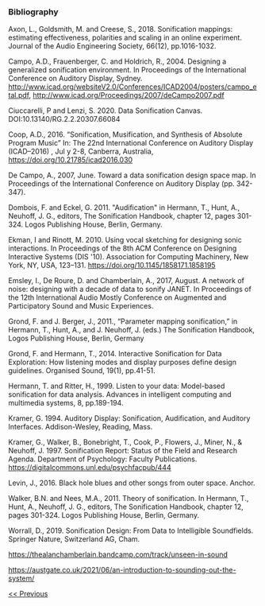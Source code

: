 ### Bibliography

Axon, L., Goldsmith, M. and Creese, S., 2018. Sonification mappings: estimating effectiveness, polarities and scaling in an online experiment. Journal of the Audio Engineering Society, 66(12), pp.1016-1032.

Campo, A.D., Frauenberger, C. and Holdrich, R., 2004. Designing a generalized sonification environment. In Proceedings of the International Conference on Auditory Display, Sydney. http://www.icad.org/websiteV2.0/Conferences/ICAD2004/posters/campo_etal.pdf, http://www.icad.org/Proceedings/2007/deCampo2007.pdf

Ciuccarelli, P and Lenzi, S. 2020. Data Sonification Canvas. DOI:10.13140/RG.2.2.20307.66084

Coop, A.D., 2016. “Sonification, Musification, and Synthesis of Absolute Program Music” In: The 22nd International Conference on Auditory Display (ICAD–2016) , Jul y 2-8, Canberra, Australia, https://doi.org/10.21785/icad2016.030

De Campo, A., 2007, June. Toward a data sonification design space map. In Proceedings of the International Conference on Auditory Display (pp. 342-347).

Dombois, F. and Eckel, G. 2011. "Audification" in Hermann, T., Hunt, A., Neuhoff, J. G., editors, The Sonification Handbook, chapter 12, pages 301-324. Logos Publishing House, Berlin, Germany.

Ekman, I and Rinott, M. 2010. Using vocal sketching for designing sonic interactions. In Proceedings of the 8th ACM Conference on Designing Interactive Systems (DIS '10). Association for Computing Machinery, New York, NY, USA, 123–131. https://doi.org/10.1145/1858171.1858195

Emsley, I., De Roure, D. and Chamberlain, A., 2017, August. A network of noise: designing with a decade of data to sonify JANET. In Proceedings of the 12th International Audio Mostly Conference on Augmented and Participatory Sound and Music Experiences.

Grond, F.  and J. Berger, J., 2011., “Parameter mapping sonification,” in Hermann, T., Hunt, A., and J. Neuhoff, J. (eds.) The Sonification Handbook, Logos Publishing House, Berlin, Germany

Grond, F. and Hermann, T., 2014. Interactive Sonification for Data Exploration: How listening modes and display purposes define design guidelines. Organised Sound, 19(1), pp.41-51.

Hermann, T. and Ritter, H., 1999. Listen to your data: Model-based sonification for data analysis. Advances in intelligent computing and multimedia systems, 8, pp.189-194.

Kramer, G. 1994. Auditory Display: Sonification, Audification, and Auditory Interfaces. Addison-Wesley, Reading, Mass. 

Kramer, G., Walker, B., Bonebright, T., Cook, P., Flowers, J., Miner, N., & Neuhoff, J. 1997. Sonification Report: Status of the Field and Research Agenda. Department of Psychology: Faculty Publications. https://digitalcommons.unl.edu/psychfacpub/444 

Levin, J., 2016. Black hole blues and other songs from outer space. Anchor.

Walker, B.N. and Nees, M.A., 2011. Theory of sonification. In Hermann, T., Hunt, A., Neuhoff, J. G., editors, The Sonification Handbook, chapter 12, pages 301-324. Logos Publishing House, Berlin, Germany.

Worrall, D., 2019. Sonification Design: From Data to Intelligible Soundfields. Springer Nature, Switzerland AG, Cham.


https://thealanchamberlain.bandcamp.com/track/unseen-in-sound

https://austgate.co.uk/2021/06/an-introduction-to-sounding-out-the-system/

[<< Previous](resources)